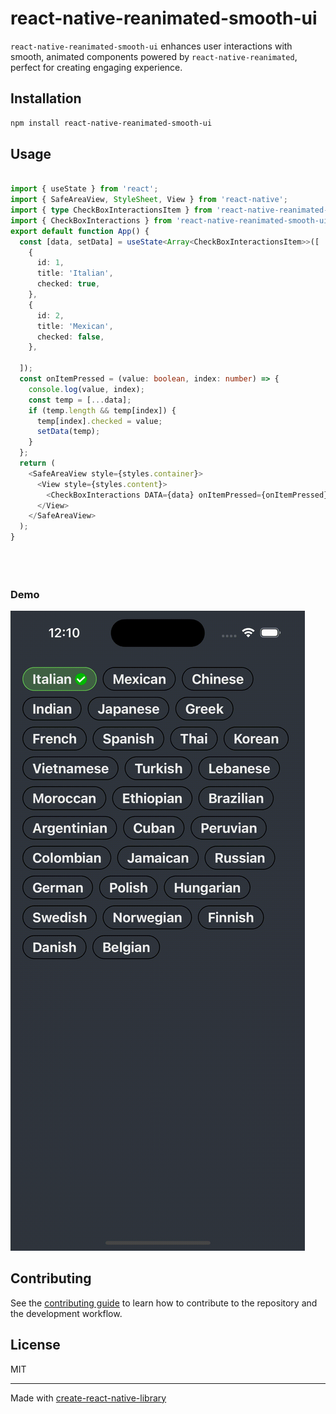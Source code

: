 # react-native-reanimated-smooth-ui

`react-native-reanimated-smooth-ui` enhances user interactions with smooth, animated components powered by `react-native-reanimated`, perfect for creating engaging experience.

## Installation

```sh
npm install react-native-reanimated-smooth-ui
```

## Usage

```ts

import { useState } from 'react';
import { SafeAreaView, StyleSheet, View } from 'react-native';
import { type CheckBoxInteractionsItem } from 'react-native-reanimated-smooth-ui';
import { CheckBoxInteractions } from 'react-native-reanimated-smooth-ui';
export default function App() {
  const [data, setData] = useState<Array<CheckBoxInteractionsItem>>([
    {
      id: 1,
      title: 'Italian',
      checked: true,
    },
    {
      id: 2,
      title: 'Mexican',
      checked: false,
    },

  ]);
  const onItemPressed = (value: boolean, index: number) => {
    console.log(value, index);
    const temp = [...data];
    if (temp.length && temp[index]) {
      temp[index].checked = value;
      setData(temp);
    }
  };
  return (
    <SafeAreaView style={styles.container}>
      <View style={styles.content}>
        <CheckBoxInteractions DATA={data} onItemPressed={onItemPressed} />
      </View>
    </SafeAreaView>
  );
}





```
### Demo

![CheckBoxInteractions Demo](./assets//Screen_Recording_Checkbox.gif)



## Contributing

See the [contributing guide](CONTRIBUTING.md) to learn how to contribute to the repository and the development workflow.

## License

MIT

---

Made with [create-react-native-library](https://github.com/callstack/react-native-builder-bob)
